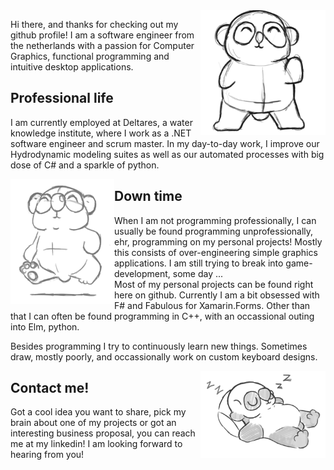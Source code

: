 <img align='right' src='https://raw.githubusercontent.com/BeardedPlatypus/BeardedPlatypus/master/img/dance_gh.gif' width='200"'>

Hi there, and thanks for checking out my github profile! I am a software
engineer from the netherlands with a passion for Computer Graphics, functional
programming and intuitive desktop applications.  

## Professional life

I am currently employed at Deltares, a water knowledge institute, where I work
as a .NET software engineer and scrum master. In my day-to-day work, I 
improve our Hydrodynamic modeling suites as well as our automated processes
with big dose of C# and a sparkle of python.

<img align='left' src='https://github.com/BeardedPlatypus/BeardedPlatypus/blob/master/img/run_cycle_gh.gif?raw=true' height='200"'>

## Down time

When I am not programming professionally, I can usually be found programming 
unprofessionally, ehr, programming on my personal projects! Mostly this 
consists of over-engineering simple graphics applications. I am still trying to
break into game-development, some day ...  
Most of my personal projects can be found right here on github. Currently I am
a bit obsessed with F# and Fabulous for Xamarin.Forms. Other than that I can 
often be found programming in C++, with an occassional outing into Elm, python.

Besides programming I try to continuously learn new things. Sometimes draw, mostly
poorly, and occassionally work on custom keyboard designs. 

<img align='right' src='https://github.com/BeardedPlatypus/BeardedPlatypus/blob/master/img/sleeping_gh.gif?raw=true' width='200"'>

## Contact me!

Got a cool idea you want to share, pick my brain about one of my projects or 
got an interesting business proposal, you can reach me at my linkedin! I am 
looking forward to hearing from you!